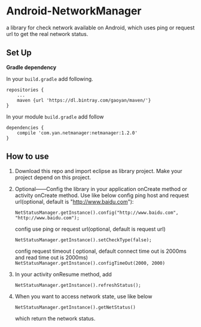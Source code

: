 # Android-NetworkManager
a library for check network available on Android, which uses ping or request url to get the real network status.

Set Up
---
**Gradle dependency** 

 In your `build.gradle` add following. 
```
repositories {
	...
	maven {url 'https://dl.bintray.com/gaoyan/maven/'}
}
``` 

In your module `build.gradle` add follow 
```
dependencies {
	compile 'com.yan.netmanager:netmanager:1.2.0'
}
```

How to use
---
1. Download this repo and import eclipse as library project. Make your project depend on this project. 
2. Optional——Config the library in your application onCreate method or activity onCreate method. Use like below 
    config ping host and request url(optional, default is "http://www.baidu.com"):    

	```
	NetStatusManager.getInstance().config("http://www.baidu.com", "http://www.baidu.com");
	``` 
	
    config use ping or request url(optional, default is request url) 
	```
	NetStatusManager.getInstance().setCheckType(false);
	``` 
	
    config request timeout ( optional, default connect time out is 2000ms and read time out is 2000ms)  
        ```
        NetStatusManager.getInstance().configTimeOut(2000, 2000)
        ``` 
        
3. In your activity onResume method, add 

   	```
	NetStatusManager.getInstance().refreshStatus();
	``` 
	
4. When you want to access network state, use like below 

	```
	NetStatusManager.getInstance().getNetStatus()
	``` 	
	
   which return the network status.
